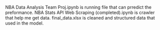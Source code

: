 NBA Data Analysis Team Proj.ipynb is running file that can prredict the preformance. 
NBA Stats API Web Scraping (completed).ipynb is crawler that help me get data.
final_data.xlsx is cleaned and structured data that used in the model.
